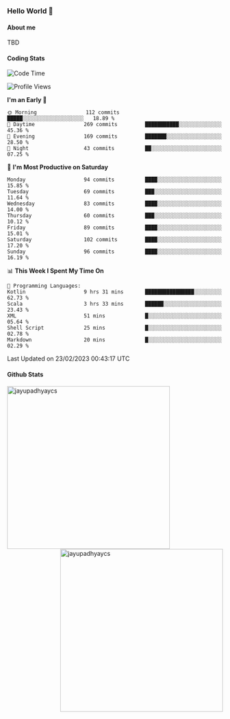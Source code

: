 ### Hello World 👋
#### About me
TBD
#### Coding Stats
<!--START_SECTION:waka-->
![Code Time](http://img.shields.io/badge/Code%20Time-395%20hrs%2042%20mins-blue)

![Profile Views](http://img.shields.io/badge/Profile%20Views-0-blue)

**I'm an Early 🐤** 

```text
🌞 Morning                112 commits         █████░░░░░░░░░░░░░░░░░░░░   18.89 % 
🌆 Daytime                269 commits         ███████████░░░░░░░░░░░░░░   45.36 % 
🌃 Evening                169 commits         ███████░░░░░░░░░░░░░░░░░░   28.50 % 
🌙 Night                  43 commits          ██░░░░░░░░░░░░░░░░░░░░░░░   07.25 % 
```
📅 **I'm Most Productive on Saturday** 

```text
Monday                   94 commits          ████░░░░░░░░░░░░░░░░░░░░░   15.85 % 
Tuesday                  69 commits          ███░░░░░░░░░░░░░░░░░░░░░░   11.64 % 
Wednesday                83 commits          ████░░░░░░░░░░░░░░░░░░░░░   14.00 % 
Thursday                 60 commits          ███░░░░░░░░░░░░░░░░░░░░░░   10.12 % 
Friday                   89 commits          ████░░░░░░░░░░░░░░░░░░░░░   15.01 % 
Saturday                 102 commits         ████░░░░░░░░░░░░░░░░░░░░░   17.20 % 
Sunday                   96 commits          ████░░░░░░░░░░░░░░░░░░░░░   16.19 % 
```


📊 **This Week I Spent My Time On** 

```text
💬 Programming Languages: 
Kotlin                   9 hrs 31 mins       ████████████████░░░░░░░░░   62.73 % 
Scala                    3 hrs 33 mins       ██████░░░░░░░░░░░░░░░░░░░   23.43 % 
XML                      51 mins             █░░░░░░░░░░░░░░░░░░░░░░░░   05.64 % 
Shell Script             25 mins             █░░░░░░░░░░░░░░░░░░░░░░░░   02.78 % 
Markdown                 20 mins             █░░░░░░░░░░░░░░░░░░░░░░░░   02.29 % 
```


 Last Updated on 23/02/2023 00:43:17 UTC
<!--END_SECTION:waka-->
#### Github Stats

<p  ><img align="left" src="https://github-readme-stats.vercel.app/api/top-langs?username=jayupadhyaycs&theme=tokyonight&show_icons=true&locale=en&layout=compact" alt="jayupadhyaycs" width="380px"  /> 
<img align="right" src="https://github-readme-streak-stats.herokuapp.com/?user=jayupadhyaycs&theme=tokyonight&" alt="jayupadhyaycs" width="380px"/>
</p>




<!--
**JayUpadhyayCS/JayUpadhyayCS** is a ✨ _special_ ✨ repository because its `README.md` (this file) appears on your GitHub profile.

Here are some ideas to get you started:

- 🔭 I’m currently working on ...
- 🌱 I’m currently learning ...
- 👯 I’m looking to collaborate on ...
- 🤔 I’m looking for help with ...
- 💬 Ask me about ...
- 📫 How to reach me: ...
- 😄 Pronouns: ...
- ⚡ Fun fact: ...
-->
